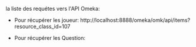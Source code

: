 
la liste des requétes vers l'API Omeka: 

- Pour récupérer les joueur: http://localhost:8888/omeka/omk/api/items?resource_class_id=107

- Pour récupérer les Question: 